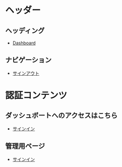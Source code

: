 <!-- この Markdown は getLinks.ts で HTML にパースされ、LinkSection[] として使われます -->
<!-- [
  {
    title: 'h2',
    links: [
      { name: '[a]', href: '(a)' },
    ]
  }
] -->

# ヘッダー <!-- ヘッダーエリアに表示するリンク群 -->

## ヘッディング <!-- h2 -->

- [Dashboard](/) <!-- a -->

## ナビゲーション

- [サインアウト](/signout)

# 認証コンテンツ <!-- 未認証ユーザー向けリンク -->

## ダッシュボートへのアクセスはこちら

- [サインイン](/signin)

## 管理用ページ

- [サインイン](/signin)
